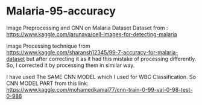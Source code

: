 # Malaria-95-accuracy
Image Preprocessing and CNN on Malaria Dataset
Dataset from : https://www.kaggle.com/iarunava/cell-images-for-detecting-malaria

Image Processing technique from 
https://www.kaggle.com/sharansh12345/99-7-accuracy-for-malaria-dataset 
but after correcting it as it had this mistake of processing differently. So, I corrected it by processing them in similar way.

I have used The SAME CNN MODEL which I used for WBC Classification. 
So CNN MODEL PART from this link:
https://www.kaggle.com/mohamedkamal77/cnn-train-0-99-val-0-98-test-0-986  

